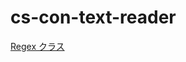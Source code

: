 # cs-con-text-reader

[Regex クラス](https://learn.microsoft.com/ja-jp/dotnet/api/system.text.regularexpressions.regex?view=net-6.0)
